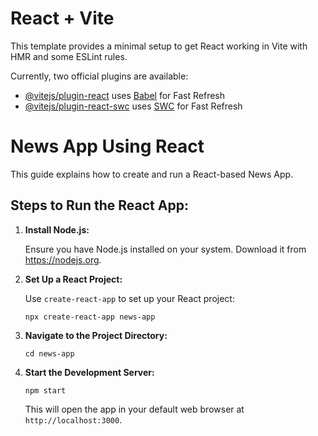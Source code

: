 # React + Vite

This template provides a minimal setup to get React working in Vite with HMR and some ESLint rules.

Currently, two official plugins are available:

- [@vitejs/plugin-react](https://github.com/vitejs/vite-plugin-react/blob/main/packages/plugin-react/README.md) uses [Babel](https://babeljs.io/) for Fast Refresh
- [@vitejs/plugin-react-swc](https://github.com/vitejs/vite-plugin-react-swc) uses [SWC](https://swc.rs/) for Fast Refresh

<h1>News App Using React</h1>
        <p>This guide explains how to create and run a React-based News App.</p>
        <h2>Steps to Run the React App:</h2>
<ol>
    <li>
        <b>Install Node.js:</b>
        <p>Ensure you have Node.js installed on your system. Download it from <a href="https://nodejs.org" target="_blank">https://nodejs.org</a>.</p>
    </li>    
        <li>
         <b>Set Up a React Project:</b>
         <p>Use <code>create-react-app</code> to set up your React project:</p>
         <pre><code>npx create-react-app news-app</code></pre>
        </li>
        <li>
                <b>Navigate to the Project Directory:</b>
                <pre><code>cd news-app</code></pre>
            </li>
        <li>
                <b>Start the Development Server:</b>
                <pre><code>npm start</code></pre>
                <p>This will open the app in your default web browser at <code>http://localhost:3000</code>.</p>
            </li>
        
</ol>
